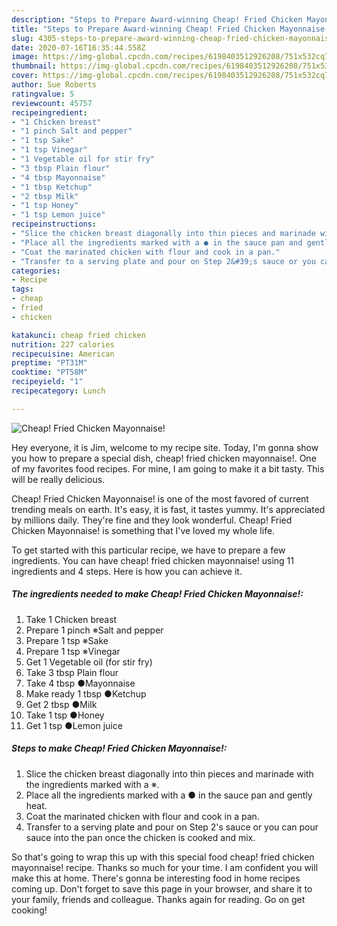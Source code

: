 ```yaml
---
description: "Steps to Prepare Award-winning Cheap! Fried Chicken Mayonnaise!"
title: "Steps to Prepare Award-winning Cheap! Fried Chicken Mayonnaise!"
slug: 4305-steps-to-prepare-award-winning-cheap-fried-chicken-mayonnaise
date: 2020-07-16T16:35:44.558Z
image: https://img-global.cpcdn.com/recipes/6198403512926208/751x532cq70/cheap-fried-chicken-mayonnaise-recipe-main-photo.jpg
thumbnail: https://img-global.cpcdn.com/recipes/6198403512926208/751x532cq70/cheap-fried-chicken-mayonnaise-recipe-main-photo.jpg
cover: https://img-global.cpcdn.com/recipes/6198403512926208/751x532cq70/cheap-fried-chicken-mayonnaise-recipe-main-photo.jpg
author: Sue Roberts
ratingvalue: 5
reviewcount: 45757
recipeingredient:
- "1 Chicken breast"
- "1 pinch Salt and pepper"
- "1 tsp Sake"
- "1 tsp Vinegar"
- "1 Vegetable oil for stir fry"
- "3 tbsp Plain flour"
- "4 tbsp Mayonnaise"
- "1 tbsp Ketchup"
- "2 tbsp Milk"
- "1 tsp Honey"
- "1 tsp Lemon juice"
recipeinstructions:
- "Slice the chicken breast diagonally into thin pieces and marinade with the ingredients marked with a ※."
- "Place all the ingredients marked with a ● in the sauce pan and gently heat."
- "Coat the marinated chicken with flour and cook in a pan."
- "Transfer to a serving plate and pour on Step 2&#39;s sauce or you can pour sauce into the pan once the chicken is cooked and mix."
categories:
- Recipe
tags:
- cheap
- fried
- chicken

katakunci: cheap fried chicken 
nutrition: 227 calories
recipecuisine: American
preptime: "PT31M"
cooktime: "PT58M"
recipeyield: "1"
recipecategory: Lunch

---
```



![Cheap! Fried Chicken Mayonnaise!](https://img-global.cpcdn.com/recipes/6198403512926208/751x532cq70/cheap-fried-chicken-mayonnaise-recipe-main-photo.jpg)

Hey everyone, it is Jim, welcome to my recipe site. Today, I'm gonna show you how to prepare a special dish, cheap! fried chicken mayonnaise!. One of my favorites food recipes. For mine, I am going to make it a bit tasty. This will be really delicious.

Cheap! Fried Chicken Mayonnaise! is one of the most favored of current trending meals on earth. It's easy, it is fast, it tastes yummy. It's appreciated by millions daily. They're fine and they look wonderful. Cheap! Fried Chicken Mayonnaise! is something that I've loved my whole life.




To get started with this particular recipe, we have to prepare a few ingredients. You can have cheap! fried chicken mayonnaise! using 11 ingredients and 4 steps. Here is how you can achieve it.

<!--inarticleads1-->

##### The ingredients needed to make Cheap! Fried Chicken Mayonnaise!:

1. Take 1 Chicken breast
1. Prepare 1 pinch ※Salt and pepper
1. Prepare 1 tsp ※Sake
1. Prepare 1 tsp ※Vinegar
1. Get 1 Vegetable oil (for stir fry)
1. Take 3 tbsp Plain flour
1. Take 4 tbsp ●Mayonnaise
1. Make ready 1 tbsp ●Ketchup
1. Get 2 tbsp ●Milk
1. Take 1 tsp ●Honey
1. Get 1 tsp ●Lemon juice




<!--inarticleads2-->

##### Steps to make Cheap! Fried Chicken Mayonnaise!:

1. Slice the chicken breast diagonally into thin pieces and marinade with the ingredients marked with a ※.
1. Place all the ingredients marked with a ● in the sauce pan and gently heat.
1. Coat the marinated chicken with flour and cook in a pan.
1. Transfer to a serving plate and pour on Step 2&#39;s sauce or you can pour sauce into the pan once the chicken is cooked and mix.




So that's going to wrap this up with this special food cheap! fried chicken mayonnaise! recipe. Thanks so much for your time. I am confident you will make this at home. There's gonna be interesting food in home recipes coming up. Don't forget to save this page in your browser, and share it to your family, friends and colleague. Thanks again for reading. Go on get cooking!
